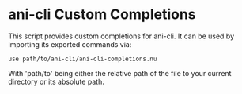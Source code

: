 # ani-cli Custom Completions

This script provides custom completions for ani-cli. It can be used by importing its exported commands via:

```
use path/to/ani-cli/ani-cli-completions.nu
```

With 'path/to' being either the relative path of the file to your current directory or its absolute path.
